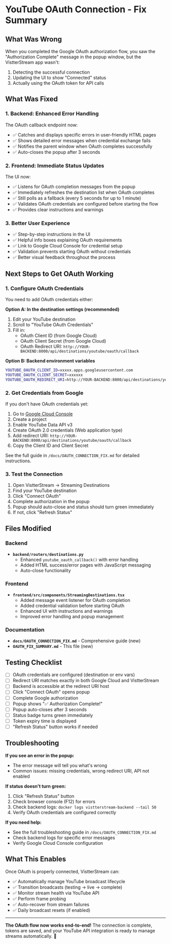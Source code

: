 # YouTube OAuth Connection - Fix Summary

## What Was Wrong

When you completed the Google OAuth authorization flow, you saw the "Authorization Complete" message in the popup window, but the VistterStream app wasn't:
1. Detecting the successful connection
2. Updating the UI to show "Connected" status
3. Actually using the OAuth token for API calls

## What Was Fixed

### 1. **Backend: Enhanced Error Handling**
The OAuth callback endpoint now:
- ✅ Catches and displays specific errors in user-friendly HTML pages
- ✅ Shows detailed error messages when credential exchange fails
- ✅ Notifies the parent window when OAuth completes successfully
- ✅ Auto-closes the popup after 3 seconds

### 2. **Frontend: Immediate Status Updates**
The UI now:
- ✅ Listens for OAuth completion messages from the popup
- ✅ Immediately refreshes the destination list when OAuth completes
- ✅ Still polls as a fallback (every 5 seconds for up to 1 minute)
- ✅ Validates OAuth credentials are configured before starting the flow
- ✅ Provides clear instructions and warnings

### 3. **Better User Experience**
- ✅ Step-by-step instructions in the UI
- ✅ Helpful info boxes explaining OAuth requirements
- ✅ Link to Google Cloud Console for credential setup
- ✅ Validation prevents starting OAuth without credentials
- ✅ Better visual feedback throughout the process

## Next Steps to Get OAuth Working

### 1. **Configure OAuth Credentials**

You need to add OAuth credentials either:

**Option A: In the destination settings (recommended)**
1. Edit your YouTube destination
2. Scroll to "YouTube OAuth Credentials"
3. Fill in:
   - OAuth Client ID (from Google Cloud)
   - OAuth Client Secret (from Google Cloud)  
   - OAuth Redirect URI: `http://YOUR-BACKEND:8000/api/destinations/youtube/oauth/callback`

**Option B: Backend environment variables**
```bash
YOUTUBE_OAUTH_CLIENT_ID=xxxxx.apps.googleusercontent.com
YOUTUBE_OAUTH_CLIENT_SECRET=xxxxxx
YOUTUBE_OAUTH_REDIRECT_URI=http://YOUR-BACKEND:8000/api/destinations/youtube/oauth/callback
```

### 2. **Get Credentials from Google**

If you don't have OAuth credentials yet:
1. Go to [Google Cloud Console](https://console.cloud.google.com)
2. Create a project
3. Enable YouTube Data API v3
4. Create OAuth 2.0 credentials (Web application type)
5. Add redirect URI: `http://YOUR-BACKEND:8000/api/destinations/youtube/oauth/callback`
6. Copy the Client ID and Client Secret

See the full guide in `/docs/OAUTH_CONNECTION_FIX.md` for detailed instructions.

### 3. **Test the Connection**

1. Open VistterStream → Streaming Destinations
2. Find your YouTube destination
3. Click "Connect OAuth"
4. Complete authorization in the popup
5. Popup should auto-close and status should turn green immediately
6. If not, click "Refresh Status"

## Files Modified

### Backend
- **`backend/routers/destinations.py`**
  - Enhanced `youtube_oauth_callback()` with error handling
  - Added HTML success/error pages with JavaScript messaging
  - Auto-close functionality

### Frontend
- **`frontend/src/components/StreamingDestinations.tsx`**
  - Added message event listener for OAuth completion
  - Added credential validation before starting OAuth
  - Enhanced UI with instructions and warnings
  - Improved error handling and popup management

### Documentation
- **`docs/OAUTH_CONNECTION_FIX.md`** - Comprehensive guide (new)
- **`OAUTH_FIX_SUMMARY.md`** - This file (new)

## Testing Checklist

- [ ] OAuth credentials are configured (destination or env vars)
- [ ] Redirect URI matches exactly in both Google Cloud and VistterStream
- [ ] Backend is accessible at the redirect URI host
- [ ] Click "Connect OAuth" opens popup
- [ ] Complete Google authorization
- [ ] Popup shows "✅ Authorization Complete!" 
- [ ] Popup auto-closes after 3 seconds
- [ ] Status badge turns green immediately
- [ ] Token expiry time is displayed
- [ ] "Refresh Status" button works if needed

## Troubleshooting

**If you see an error in the popup:**
- The error message will tell you what's wrong
- Common issues: missing credentials, wrong redirect URI, API not enabled

**If status doesn't turn green:**
1. Click "Refresh Status" button
2. Check browser console (F12) for errors
3. Check backend logs: `docker logs vistterstream-backend --tail 50`
4. Verify OAuth credentials are configured correctly

**If you need help:**
- See the full troubleshooting guide in `/docs/OAUTH_CONNECTION_FIX.md`
- Check backend logs for specific error messages
- Verify Google Cloud Console configuration

## What This Enables

Once OAuth is properly connected, VistterStream can:
- ✅ Automatically manage YouTube broadcast lifecycle
- ✅ Transition broadcasts (testing → live → complete)
- ✅ Monitor stream health via YouTube API
- ✅ Perform frame probing
- ✅ Auto-recover from stream failures
- ✅ Daily broadcast resets (if enabled)

---

**The OAuth flow now works end-to-end!** The connection is complete, tokens are saved, and your YouTube API integration is ready to manage streams automatically. 🎉

